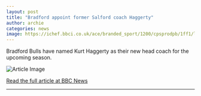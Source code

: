 ```yaml
---
layout: post
title: "Bradford appoint former Salford coach Haggerty"
author: archie
categories: news
image: https://ichef.bbci.co.uk/ace/branded_sport/1200/cpsprodpb/1ff1/live/f62ca4e0-875b-11f0-84c8-99de564f0440.jpg
---
```

Bradford Bulls have named Kurt Haggerty as their new head coach for the upcoming season.

![Article Image](https://ichef.bbci.co.uk/ace/branded_sport/1200/cpsprodpb/1ff1/live/f62ca4e0-875b-11f0-84c8-99de564f0440.jpg)

[Read the full article at BBC News](https://www.bbc.com/sport/rugby-league/articles/c39rze3d24do?at_medium=RSS&at_campaign=rss)

---
